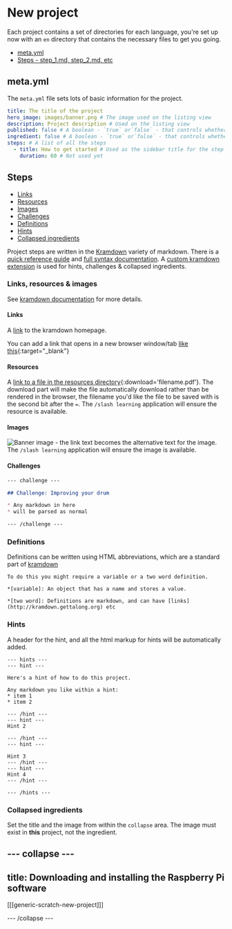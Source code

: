 # New project

Each project contains a set of directories for each language, you're set up now with an `en` directory that contains the necessary files to get you going.

* [meta.yml](#metayml)
* [Steps - step_1.md, step_2.md, etc](#steps)


## meta.yml

The `meta.yml` file sets lots of basic information for the project.

``` yml
title: The title of the project
hero_image: images/banner.png # The image used on the listing view
description: Project description # Used on the listing view
published: false # A boolean - `true` or`false` - that controls whether the project will appear on the listing view
ingredient: false # A boolean - `true` or`false` - that controls whether the project will appear on the listing view if published
steps: # A list of all the steps
  - title: How to get started # Used as the sidebar title for the step
    duration: 60 # Not used yet
```

## Steps

* [Links](#links)
* [Resources](#resources)
* [Images](#images)
* [Challenges](#challenges)
* [Definitions](#definitions)
* [Hints](#hints)
* [Collapsed ingredients](#collapsed-ingredients)

Project steps are written in the [Kramdown](https://kramdown.gettalong.org/) variety of markdown. There is a [quick reference guide](https://kramdown.gettalong.org/quickref.html) and [full syntax documentation](https://kramdown.gettalong.org/syntax.html). A [custom kramdown extension](https://github.com/RaspberryPiFoundation/kramdown_rpf) is used for hints, challenges & collapsed ingredients.

### Links, resources & images

See [kramdown documentation](https://kramdown.gettalong.org/quickref.html#links-and-images) for more details.

#### Links

A [link](http://kramdown.gettalong.org) to the kramdown homepage.

You can add  a link that opens in a new browser window/tab [like this](https://google.com/){:target="_blank"}

#### Resources

A [link to a file in the resources directory](resources/worksheet.pdf){:download='filename.pdf'}. The download part will make the file automatically download rather than be rendered in the browser, the filename you'd like the file to be saved with is the second bit after the `=`. The `/slash learning` application will ensure the resource is available.

#### Images

![Banner image](images/banner.png) - the link text becomes the alternative text for the image. The `/slash learning` application will ensure the image is available.

#### Challenges

``` markdown
--- challenge ---

## Challenge: Improving your drum

* Any markdown in here
* will be parsed as normal

--- /challenge ---
```


### Definitions

Definitions can be written using HTML abbreviations, which are a standard part of [kramdown](https://kramdown.gettalong.org/quickref.html#abbreviations)

```
To do this you might require a variable or a two word definition.

*[variable]: An object that has a name and stores a value.

*[two word]: Definitions are markdown, and can have [links](http://kramdown.gettalong.org) etc
```


### Hints

A header for the hint, and all the html markup for hints will be automatically added.

```
--- hints ---
--- hint ---

Here's a hint of how to do this project.

Any markdown you like within a hint:
* item 1
* item 2

--- /hint ---
--- hint ---
Hint 2

--- /hint ---
--- hint ---

Hint 3
--- /hint ---
--- hint ---
Hint 4
--- /hint ---

--- /hints ---
```

### Collapsed ingredients

Set the title and the image from within the `collapse` area. The image must exist in **this** project, not the ingredient.

--- collapse ---
---
title: Downloading and installing the Raspberry Pi software
---

[[[generic-scratch-new-project]]]

--- /collapse ---
